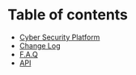 # Table of contents

* [Cyber Security Platform](README.md)
* [Change Log](untitled.md)
* [F.A.Q](f.a.q.md)
* [API](api.md)

